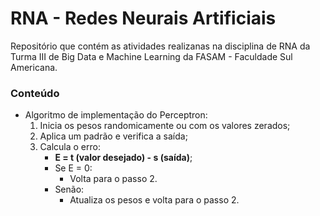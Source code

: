 # RNA - Redes Neurais Artificiais

Repositório que contém as atividades realizanas na disciplina de RNA da Turma III de Big Data e Machine Learning da FASAM - Faculdade Sul Americana.

### Conteúdo

* Algoritmo de implementação do Perceptron:
	1. Inicia os pesos randomicamente ou com os valores zerados;
	2. Aplica um padrão e verifica a saída;
	3. Calcula o erro:
		- **E = t (valor desejado) - s (saída)**;
		- Se E = 0:
			- Volta para o passo 2.
		- Senão:
			- Atualiza os pesos e volta para o passo 2.
